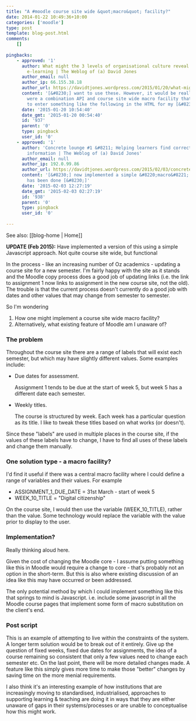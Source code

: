```yaml
---
title: "A #moodle course site wide &quot;macro&quot; facility?"
date: 2014-01-22 10:49:36+10:00
categories: ['moodle']
type: post
template: blog-post.html
comments:
    []
    
pingbacks:
    - approved: '1'
      author: What might the 3 levels of organisational culture reveal about university
        e-learning | The Weblog of (a) David Jones
      author_email: null
      author_ip: 66.155.38.18
      author_url: https://davidtjones.wordpress.com/2015/01/20/what-might-the-3-levels-of-organisational-culture-reveal-about-university-e-learning/
      content: '[&#8230;] want to use these. However, it would be really useful if there
        were a combination API and course site wide macro facility that would allow me
        to enter something like the following in the HTML for my [&#8230;]'
      date: '2015-01-20 10:54:40'
      date_gmt: '2015-01-20 00:54:40'
      id: '937'
      parent: '0'
      type: pingback
      user_id: '0'
    - approved: '1'
      author: 'Concrete lounge #1 &#8211; Helping learners find correct, up-to-date course
        information | The Weblog of (a) David Jones'
      author_email: null
      author_ip: 192.0.99.86
      author_url: https://davidtjones.wordpress.com/2015/02/03/concrete-lounge-1-helping-learners-find-correct-up-to-date-course-information/
      content: '[&#8230;] now implemented a simple &#8220;macro&#8221; facility. This
        has been done [&#8230;]'
      date: '2015-02-03 12:27:19'
      date_gmt: '2015-02-03 02:27:19'
      id: '938'
      parent: '0'
      type: pingback
      user_id: '0'
    
---
```


See also: [[blog-home | Home]]

**UPDATE (Feb 2015):** Have implemented a version of this using a simple Javascript approach. Not quite course site wide, but functional

In the process - like an increasing number of Oz academics - updating a course site for a new semester. I'm fairly happy with the site as it stands and the Moodle copy process does a good job of updating links (i.e. the link to assignment 1 now links to assignment in the new course site, not the old). The trouble is that the current process doesn't currently do a good job with dates and other values that may change from semester to semester.

So I'm wondering

1. How one might implement a course site wide macro facility?
2. Alternatively, what existing feature of Moodle am I unaware of?

### The problem

Throughout the course site there are a range of labels that will exist each semester, but which may have slightly different values. Some examples include:

- Due dates for assessment.
    
    Assignment 1 tends to be due at the start of week 5, but week 5 has a different date each semester.
    
- Weekly titles.
    
    The course is structured by week. Each week has a particular question as its title. I like to tweak these titles based on what works (or doesn't).
    

Since these "labels" are used in multiple places in the course site, if the values of these labels have to change, I have to find all uses of these labels and change them manually.

### One solution type - a macro facility?

I'd find it useful if there was a central macro facility where I could define a range of variables and their values. For example

- ASSIGNMENT\_1\_DUE\_DATE = 31st March - start of week 5
- WEEK\_10\_TITLE = "Digital citizenship"

On the course site, I would then use the variable (WEEK\_10\_TITLE), rather than the value. Some technology would replace the variable with the value prior to display to the user.

### Implementation?

Really thinking aloud here.

Given the cost of changing the Moodle core - I assume putting something like this in Moodle would require a change to core - that's probably not an option in the short-term. But this is also where existing discussion of an idea like this may have occurred or been addressed.

The only potential method by which I could implement something like this that springs to mind is Javascript. i.e. include some javascript in all the Moodle course pages that implement some form of macro substitution on the client's end.

### Post script

This is an example of attempting to live within the constraints of the system. A longer term solution would be to break out of it entirely. Give up the question of fixed weeks, fixed due dates for assignments, the idea of a course remaining so consistent that only a few values need to change each semester etc. On the last point, there will be more detailed changes made. A feature like this simply gives more time to make those "better" changes by saving time on the more menial requirements.

I also think it's an interesting example of how institutions that are increasingly moving to standardised, industrialised, approaches to supporting learning & teaching are doing it in ways that they are either unaware of gaps in their systems/processes or are unable to conceptualise how this might work.